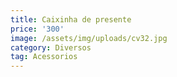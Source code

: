 ```yaml
---
title: Caixinha de presente
price: '300'
image: /assets/img/uploads/cv32.jpg
category: Diversos
tag: Acessorios
---
```


